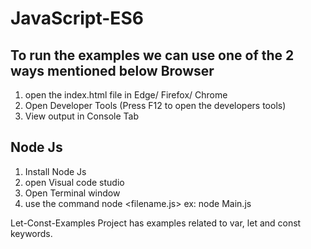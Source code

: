 # JavaScript-ES6
To run the examples we can use one of the 2 ways mentioned below
Browser
------
1) open the index.html file in Edge/ Firefox/ Chrome
2) Open Developer Tools (Press F12 to open the developers tools)
3) View output in Console Tab

Node Js
-------
1) Install Node Js
2) open Visual code studio
3) Open Terminal window
4) use the command    node <filename.js>  ex: node Main.js


Let-Const-Examples Project has examples related to var, let and const keywords.





